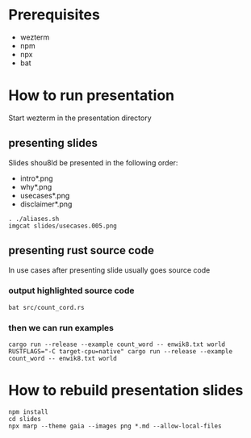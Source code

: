 # Prerequisites

- wezterm
- npm
- npx
- bat

# How to run presentation

Start wezterm in the presentation directory

## presenting slides

Slides shou8ld be presented in the following order:
- intro*.png
- why*.png
- usecases*.png
- disclaimer*.png

```
. ./aliases.sh
imgcat slides/usecases.005.png
```

## presenting rust source code

In use cases after presenting slide usually goes source code

### output highlighted source code
```
bat src/count_cord.rs
```

### then we can run examples
```
cargo run --release --example count_word -- enwik8.txt world
RUSTFLAGS="-C target-cpu=native" cargo run --release --example count_word -- enwik8.txt world
```

# How to rebuild presentation slides

```
npm install
cd slides
npx marp --theme gaia --images png *.md --allow-local-files
```
